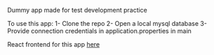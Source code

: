Dummy app made for test development practice

To use this app:
1- Clone the repo
2- Open a local mysql database
3- Provide connection credentials in application.properties in main

React frontend for this app [here](https://github.com/Halmoos/javalibrary-react)

